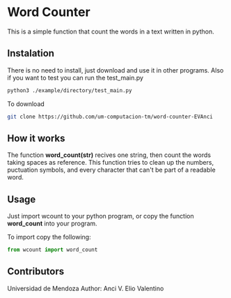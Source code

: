 # Word Counter

This is a simple function that count the words in a text written in python.

## Instalation

There is no need to install, just download and use it in other programs. 
Also if you want to test you can run the test_main.py

```bash
python3 ./example/directory/test_main.py
```

To download

```bash
git clone https://github.com/um-computacion-tm/word-counter-EVAnci
```

## How it works

The function **word_count(str)** recives one string, then count the words taking spaces as reference. This function tries to clean up the numbers, puctuation symbols, and every character that can't be part of a readable word.

## Usage

Just import wcount to your python program, or copy the function **word_count** into your program.

To import copy the following:

```python
from wcount import word_count
```

## Contributors

Universidad de Mendoza
Author: Anci V. Elio Valentino

